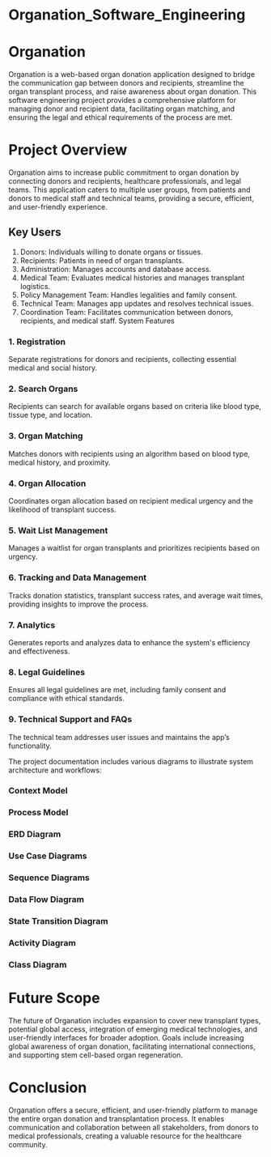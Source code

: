 # Organation_Software_Engineering

# Organation
Organation is a web-based organ donation application designed to bridge the communication gap between donors and recipients, streamline the organ transplant process, and raise awareness about organ donation. This software engineering project provides a comprehensive platform for managing donor and recipient data, facilitating organ matching, and ensuring the legal and ethical requirements of the process are met.

# Project Overview
Organation aims to increase public commitment to organ donation by connecting donors and recipients, healthcare professionals, and legal teams. This application caters to multiple user groups, from patients and donors to medical staff and technical teams, providing a secure, efficient, and user-friendly experience.

## Key Users
1. Donors: Individuals willing to donate organs or tissues.
2. Recipients: Patients in need of organ transplants.
3. Administration: Manages accounts and database access.
4. Medical Team: Evaluates medical histories and manages transplant logistics.
5. Policy Management Team: Handles legalities and family consent.
6. Technical Team: Manages app updates and resolves technical issues.
7. Coordination Team: Facilitates communication between donors, recipients, and medical staff.
System Features
### 1. Registration
Separate registrations for donors and recipients, collecting essential medical and social history.
### 2. Search Organs
Recipients can search for available organs based on criteria like blood type, tissue type, and location.
### 3. Organ Matching
Matches donors with recipients using an algorithm based on blood type, medical history, and proximity.
### 4. Organ Allocation
Coordinates organ allocation based on recipient medical urgency and the likelihood of transplant success.
### 5. Wait List Management
Manages a waitlist for organ transplants and prioritizes recipients based on urgency.
### 6. Tracking and Data Management
Tracks donation statistics, transplant success rates, and average wait times, providing insights to improve the process.
### 7. Analytics
Generates reports and analyzes data to enhance the system's efficiency and effectiveness.
### 8. Legal Guidelines
Ensures all legal guidelines are met, including family consent and compliance with ethical standards.
### 9. Technical Support and FAQs
The technical team addresses user issues and maintains the app’s functionality.

The project documentation includes various diagrams to illustrate system architecture and workflows:

### Context Model
### Process Model
### ERD Diagram
### Use Case Diagrams
### Sequence Diagrams
### Data Flow Diagram
### State Transition Diagram
### Activity Diagram
### Class Diagram

# Future Scope
The future of Organation includes expansion to cover new transplant types, potential global access, integration of emerging medical technologies, and user-friendly interfaces for broader adoption. Goals include increasing global awareness of organ donation, facilitating international connections, and supporting stem cell-based organ regeneration.

# Conclusion
Organation offers a secure, efficient, and user-friendly platform to manage the entire organ donation and transplantation process. It enables communication and collaboration between all stakeholders, from donors to medical professionals, creating a valuable resource for the healthcare community.

